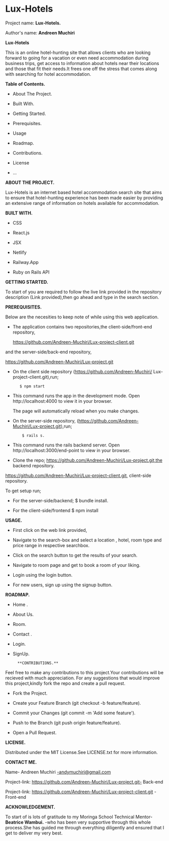 # Lux-Hotels

Project name: **Lux-Hotels.**

Author's name: **Andreen Muchiri**

**Lux-Hotels**

This is an online hotel-hunting site that allows clients  who are looking forward to going for a vacation or even need accommodation during business trips, get access to information about hotels near their locations and those that fit their needs.It frees one off the stress that comes along with searching for hotel accommodation.

**Table of Contents.**
* About The Project.

* Built With.

* Getting Started.

* Prerequisites.

* Usage

* Roadmap.

* Contributions.

* License

* ...

**ABOUT THE PROJECT.**

Lux-Hotels  is an internet based hotel accommodation search site  that aims to ensure that hotel-hunting experience has been made easier by providing an extensive range of information on hotels available for accommodation.

**BUILT WITH.**

* CSS

* React.js

* JSX

* Netlify

* Railway.App

* Ruby on Rails API

**GETTING STARTED.**

To start of you are required to follow the live link provided in the repository description (Link provided),then go ahead and type in the search section.

**PREREQUISITES.**

Below are the necesities to keep note of while using this web application.
* The application contains two repositories,the client-side/front-end repository, 

   https://github.com/Andreen-Muchiri/Lux-project-client.git

and the server-side/back-end repository,

   https://github.com/Andreen-Muchiri/Lux-project.git

* On the client side repository (https://github.com/Andreen-Muchiri/ Lux-project-client.git),run;

         $ npm start 

* This command runs the app in the development mode.
  Open http://localhost:4000 to view it in your browser.

  The page will automatically reload when you make changes.

* On the server-side repository,
(https://github.com/Andreen-Muchiri/Lux-project.git),run;

          $ rails s.

 * This command runs the rails backend server.
    Open http://localhost:3000/end-point to view in your browser.      


 * Clone the repo;
   https://github.com/Andreen-Muchiri/Lux-project.git,the backend repository.

  https://github.com/Andreen-Muchiri/Lux-project-client.git, client-side repository.
   

  To get setup run;
   * For the server-side/backend;
       $ bundle install.

   * For the client-side/frontend 
       $ npm install 
        
    
    
   
**USAGE.**
* First click on the web link provided,

* Navigate to the search-box and select a location , hotel, room type  and price range in respective searchbox.

* Click on the search button to get the results of your search.

* Navigate to room page and get to book a room of your liking.

* Login using the login button.

* For new users, sign up using the signup button.





**ROADMAP.**

* Home .

* About Us.

* Room.

* Contact .

* Login.

* SignUp.
    
        **CONTRIBUTIONS.**

Feel free to make any contributions to this project.Your contributions will be recieved with much appreciation. For any suggestions that would improve this project,kindly fork the repo and create a pull request.

* Fork the Project.

* Create your Feature Branch (git checkout -b feature/feature).

* Commit your Changes (git commit -m 'Add some feature').

* Push to the Branch (git push origin feature/feature).

* Open a Pull Request.

**LICENSE.**

Distributed under the MIT License.See LICENSE.txt for more information.


**CONTACT ME.**

Name- Andreen Muchiri -andymuchiri@gmail.com

Project-link: https://github.com/Andreen-Muchiri/Lux-project.git- Back-end

Project-link:  https://github.com/Andreen-Muchiri/Lux-project-client.git -Front-end


**ACKNOWLEDGEMENT.**

To start of is lots of gratitude to my Moringa School Technical Mentor- **Beatrice Wambui.** -who has been very supportive through this whole process.She has guided me through everything diligently and ensured that I get to deliver my very best.




